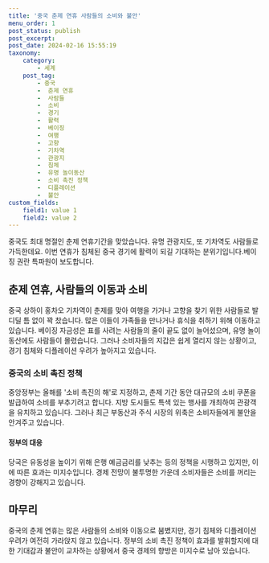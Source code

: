 ```yaml
---
title: '중국 춘제 연휴 사람들의 소비와 불안'
menu_order: 1
post_status: publish
post_excerpt: 
post_date: 2024-02-16 15:55:19
taxonomy:
    category:
        - 세계
    post_tag:
        - 중국
        -  춘제 연휴
        -  사람들
        -  소비
        -  경기
        -  활력
        -  베이징
        -  여행
        -  고향
        -  기차역
        -  관광지
        -  침체
        -  유명 놀이동산
        -  소비 촉진 정책
        -  디플레이션
        -  불안
custom_fields:
    field1: value 1
    field2: value 2
---
```


중국도 최대 명절인 춘제 연휴기간을 맞았습니다. 유명 관광지도, 또 기차역도 사람들로 가득한데요. 이번 연휴가 침체된 중국 경기에 활력이 되길 기대하는 분위기입니다.베이징 권란 특파원이 보도합니다.
## 춘제 연휴, 사람들의 이동과 소비
중국 상하이 홍차오 기차역이 춘제를 맞아 여행을 가거나 고향을 찾기 위한 사람들로 발 디딜 틈 없이 꽉 찼습니다. 많은 이들이 가족들을 만나거나 휴식을 취하기 위해 이동하고 있습니다. 베이징 자금성은 표를 사려는 사람들의 줄이 끝도 없이 늘어섰으며, 유명 놀이동산에도 사람들이 몰렸습니다. 그러나 소비자들의 지갑은 쉽게 열리지 않는 상황이고, 경기 침체와 디플레이션 우려가 높아지고 있습니다.
### 중국의 소비 촉진 정책
중앙정부는 올해를 '소비 촉진의 해'로 지정하고, 춘제 기간 동안 대규모의 소비 쿠폰을 발급하여 소비를 부추기려고 합니다. 지방 도시들도 특색 있는 행사를 개최하여 관광객을 유치하고 있습니다. 그러나 최근 부동산과 주식 시장의 위축은 소비자들에게 불안을 안겨주고 있습니다.
#### 정부의 대응
당국은 유동성을 높이기 위해 은행 예금금리를 낮추는 등의 정책을 시행하고 있지만, 이에 따른 효과는 미지수입니다. 경제 전망이 불투명한 가운데 소비자들은 소비를 꺼리는 경향이 강해지고 있습니다.
## 마무리
중국의 춘제 연휴는 많은 사람들의 소비와 이동으로 붐볐지만, 경기 침체와 디플레이션 우려가 여전히 가라앉지 않고 있습니다. 정부의 소비 촉진 정책이 효과를 발휘할지에 대한 기대감과 불안이 교차하는 상황에서 중국 경제의 향방은 미지수로 남아 있습니다.
